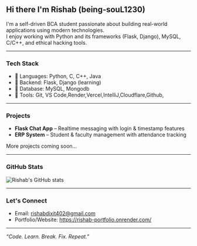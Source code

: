 ## Hi there I'm Rishab (being-souL1230)

 I'm a self-driven BCA student passionate about building real-world applications using modern technologies.  
 I enjoy working with Python and its frameworks (Flask, Django), MySQL, C/C++, and ethical hacking tools.

---

### Tech Stack
- 🔹 Languages: Python, C, C++, Java
- 🔹 Backend: Flask, Django (learning)
- 🔹 Database: MySQL, Mongodb
- 🔹 Tools: Git, VS Code,Render,Vercel,IntelliJ,Cloudflare,Github,

---

###  Projects
-  **Flask Chat App** – Realtime messaging with login & timestamp features
-  **ERP System** – Student & faculty management with attendance tracking

 More projects coming soon...

---

###  GitHub Stats
![Rishab's GitHub stats](https://github-readme-stats.vercel.app/api?username=being-souL1230&show_icons=true&theme=tokyonight)

---

###  Let's Connect
-  Email: [rishabdixit402@gmail.com](mailto:rishabdixit402@gmail.com)
-  Portfolio/Website: https://rishab-portfolio.onrender.com/

---

_“Code. Learn. Break. Fix. Repeat.”_
